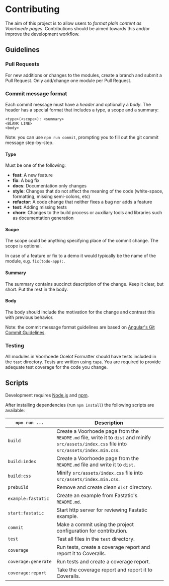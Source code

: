 # Contributing

The aim of this project is to allow users to *format plain content as Voorhoede pages*.
Contributions should be aimed towards this and/or improve the development workflow.

## Guidelines

### Pull Requests

For new additions or changes to the modules, create a branch and submit a Pull Request.
Only add/change one module per Pull Request.

### Commit message format

Each commit message must have a *header* and optionally a *body*. The header has a special format that includes a type, a scope and a summary:

```
<type>(<scope>): <summary>
<BLANK LINE>
<body>
```

Note: you can use `npm run commit`, prompting you to fill out the git commit message step-by-step.

#### Type
Must be one of the following:

* **feat**: A new feature
* **fix**: A bug fix
* **docs**: Documentation only changes
* **style**: Changes that do not affect the meaning of the code (white-space, formatting, missing
  semi-colons, etc)
* **refactor**: A code change that neither fixes a bug nor adds a feature
* **test**: Adding missing tests
* **chore**: Changes to the build process or auxiliary tools and libraries such as documentation
  generation

#### Scope
The scope could be anything specifying place of the commit change. The scope is optional.

In case of a feature or fix to a demo it would typically be the name of the module, e.g. `fix(todo-app):`.

#### Summary
The summary contains succinct description of the change. Keep it clear, but short. Put the rest in the body.

#### Body
The body should include the motivation for the change and contrast this with previous behavior.

Note: the commit message format guidelines are based on [Angular's Git Commit Guidelines](https://github.com/angular/angular.js/blob/master/CONTRIBUTING.md#-git-commit-guidelines).

### Testing

All modules in Voorhoede Ocelot Formatter should have tests included in the `test` directory. Tests are written using `tape`.
You are required to provide adequate test coverage for the code you change.

## Scripts

Development requires [Node.js](http://nodejs.org/) and [npm](https://npmjs.org/).

After installing dependencies (run `npm install`) the following scripts are available:

`npm run ...` | Description
---|---
`build` | Create a Voorhoede page from the `README.md` file, write it to `dist` and minify `src/assets/index.css` file into `src/assets/index.min.css`. 
`build:index` | Create a Voorhoede page from the `README.md` file and write it to `dist`.
`build:css` | Minify `src/assets/index.css` file into `src/assets/index.min.css`.
`prebuild` | Remove and create clean `dist` directory.
`example:fastatic` | Create an example from Fastatic's `README.md`.
`start:fastatic` | Start http server for reviewing Fastatic example.
`commit` | Make a commit using the project configuration for contribution.
`test` | Test all files in the `test` directory.
`coverage` | Run tests, create a coverage report and report it to Coveralls.
`coverage:generate` | Run tests and create a coverage report.
`coverage:report` | Take the coverage report and report it to Coveralls.
